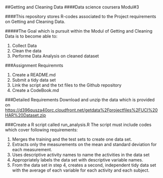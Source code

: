 ##Getting and Cleaning Data
####Data science coursera Modul#3

####This repository stores R-codes associated to the Project requirements on Getting and Cleaning Data.

#####The Goal which is pursuit within the Modul of Getting and Cleaning Data is to become able to:
1. Collect Data
2. Clean the data
3. Performe Data Analysis on cleaned dataset


###Assignment Requiremnts
1. Create a README.md
2. Submit a tidy data set 
3. Link the script and the txt files to the Github repository
4. Create a CodeBook.md

###Detailed Requirements
Download and unzip the data which is provided on https://d396qusza40orc.cloudfront.net/getdata%2Fprojectfiles%2FUCI%20HAR%20Dataset.zip 

###Create a R script called run_analysis.R
The script must include codes which cover following requirements:

1.  Merges the training and the test sets to create one data set.
2.  Extracts only the measurements on the mean and standard deviation for each measurement. 
3.  Uses descriptive activity names to name the activities in the data set
4.  Appropriately labels the data set with descriptive variable names. 
5.  From the data set in step 4, creates a second, independent tidy data set with the average of each variable for each activity and each subject.





